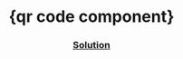<!-- Please update value in the {}  --> <h1 align="center">{qr code component}</h1> <div align="center"> <h3> <a href="https://stats-preview-com.netlify.app/"> Solution </a> </h3> </div>
